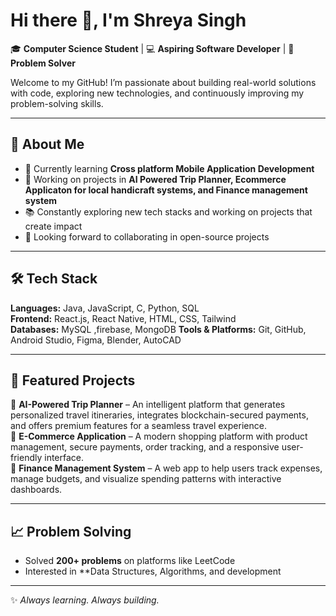 # Hi there 👋, I'm Shreya Singh  

🎓 **Computer Science Student** | 💻 **Aspiring Software Developer** | 🚀 **Problem Solver**  

Welcome to my GitHub! I’m passionate about building real-world solutions with code, exploring new technologies, and continuously improving my problem-solving skills.  

---

## 🚀 About Me  
- 🌱 Currently learning  **Cross platform Mobile Application Development**  
- 🔭 Working on projects in **AI Powered Trip Planner, Ecommerce Applicaton for local handicraft systems, and Finance management system**  
- 📚 Constantly exploring new tech stacks and working on projects that create impact  
- 🤝 Looking forward to collaborating in open-source projects

---

## 🛠️ Tech Stack  
**Languages:** Java, JavaScript,  C, Python, SQL  
**Frontend:** React.js, React Native, HTML, CSS, Tailwind  
**Databases:** MySQL ,firebase, MongoDB
**Tools & Platforms:** Git, GitHub, Android Studio, Figma, Blender, AutoCAD  

---

## 📌 Featured Projects  
🔹 **AI-Powered Trip Planner** – An intelligent platform that generates personalized travel itineraries, integrates blockchain-secured payments, and offers premium features for a seamless travel experience.  
🔹 **E-Commerce Application** – A modern shopping platform with product management, secure payments, order tracking, and a responsive user-friendly interface.  
🔹 **Finance Management System** – A web app to help users track expenses, manage budgets, and visualize spending patterns with interactive dashboards.  
 

---

## 📈 Problem Solving  
- Solved **200+ problems** on platforms like LeetCode 
- Interested in **Data Structures, Algorithms, and development

---

✨ *Always learning. Always building.*  
